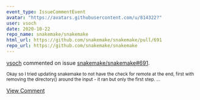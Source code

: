 ```yaml
---
event_type: IssueCommentEvent
avatar: "https://avatars.githubusercontent.com/u/814322?"
user: vsoch
date: 2020-10-22
repo_name: snakemake/snakemake
html_url: https://github.com/snakemake/snakemake/pull/691
repo_url: https://github.com/snakemake/snakemake
---
```


<a href='https://github.com/vsoch' target='_blank'>vsoch</a> commented on issue <a href='https://github.com/snakemake/snakemake/pull/691' target='_blank'>snakemake/snakemake#691</a>.

<small>Okay so I tried updating snakemake to not have the check for remote at the end, first with removing the directory() around the input - it ran but only the first step....</small>

<a href='https://github.com/snakemake/snakemake/pull/691' target='_blank'>View Comment</a>